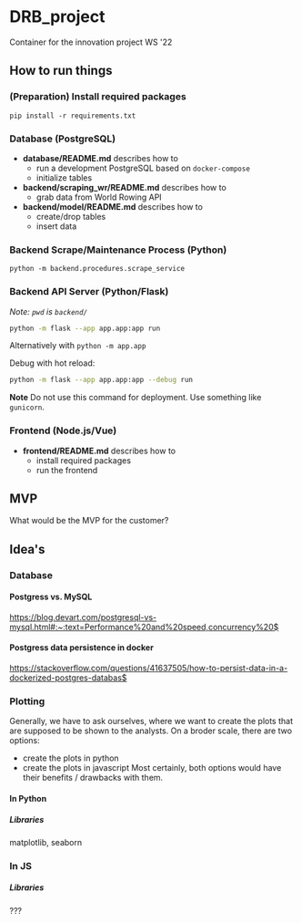 # DRB_project
Container for the innovation project WS '22


## How to run things

### (Preparation) Install required packages

    pip install -r requirements.txt

### Database (PostgreSQL)

- **database/README.md** describes how to
    - run a development PostgreSQL based on `docker-compose`
    - initialize tables
- **backend/scraping_wr/README.md** describes how to
    - grab data from World Rowing API
- **backend/model/README.md** describes how to
    - create/drop tables
    - insert data

### Backend Scrape/Maintenance Process (Python)

    python -m backend.procedures.scrape_service

### Backend API Server (Python/Flask)

*Note: `pwd` is `backend/`*

```sh
python -m flask --app app.app:app run
```

Alternatively with `python -m app.app`

Debug with hot reload:

```sh
python -m flask --app app.app:app --debug run
```

**Note** Do not use this command for deployment. Use something like `gunicorn`.

### Frontend (Node.js/Vue)

- **frontend/README.md** describes how to
    - install required packages
    - run the frontend

###

## MVP
What would be the MVP for the customer?


## Idea's

### Database
#### Postgress vs. MySQL
https://blog.devart.com/postgresql-vs-mysql.html#:~:text=Performance%20and%20speed,concurrency%20$

#### Postgress data persistence in docker
https://stackoverflow.com/questions/41637505/how-to-persist-data-in-a-dockerized-postgres-databas$





### Plotting
Generally, we have to ask ourselves, where we want to create the plots that are supposed to be shown to the analysts.
On a broder scale, there are two options:
- create the plots in python
- create the plots in javascript
Most certainly, both options would have their benefits / drawbacks with them.

#### In Python
##### Libraries
matplotlib, seaborn

### In JS
##### Libraries
???